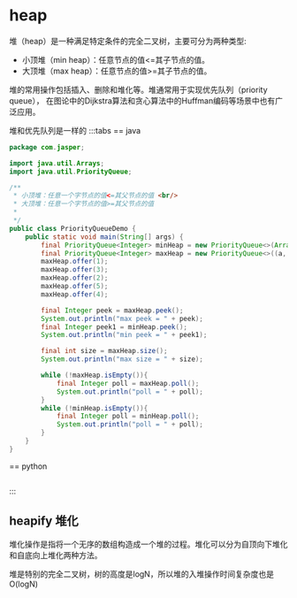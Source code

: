# heap

堆（heap）是一种满足特定条件的完全二叉树，主要可分为两种类型:

- 小顶堆（min heap）：任意节点的值<=其子节点的值。
- 大顶堆（max heap）：任意节点的值>=其子节点的值。

堆的常用操作包括插入、删除和堆化等。堆通常用于实现优先队列（priority queue），
在图论中的Dijkstra算法和贪心算法中的Huffman编码等场景中也有广泛应用。

堆和优先队列是一样的
:::tabs 
== java
```java
package com.jasper;

import java.util.Arrays;
import java.util.PriorityQueue;

/**
 * 小顶堆：任意一个字节点的值<=其父节点的值 <br/>
 * 大顶堆：任意一个字节点的值>=其父节点的值
 *
 */
public class PriorityQueueDemo {
    public static void main(String[] args) {
        final PriorityQueue<Integer> minHeap = new PriorityQueue<>(Arrays.asList(1,3,2,4,5));
        final PriorityQueue<Integer> maxHeap = new PriorityQueue<>((a, b) -> b - a);
        maxHeap.offer(1);
        maxHeap.offer(3);
        maxHeap.offer(2);
        maxHeap.offer(5);
        maxHeap.offer(4);

        final Integer peek = maxHeap.peek();
        System.out.println("max peek = " + peek);
        final Integer peek1 = minHeap.peek();
        System.out.println("min peek = " + peek1);

        final int size = maxHeap.size();
        System.out.println("max size = " + size);

        while (!maxHeap.isEmpty()){
            final Integer poll = maxHeap.poll();
            System.out.println("poll = " + poll);
        }
        while (!minHeap.isEmpty()){
            final Integer poll = minHeap.poll();
            System.out.println("poll = " + poll);
        }
    }
}

```

== python 
```python

```
:::

## heapify 堆化
堆化操作是指将一个无序的数组构造成一个堆的过程。堆化可以分为自顶向下堆化和自底向上堆化两种方法。

堆是特别的完全二叉树，树的高度是logN，所以堆的入堆操作时间复杂度也是O(logN)




